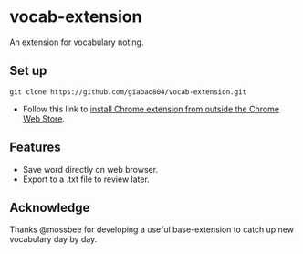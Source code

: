 # vocab-extension
An extension for vocabulary noting.

## Set up 
 ```
 git clone https://github.com/giabao804/vocab-extension.git
 ```

 - Follow this link to [install Chrome extension from outside the Chrome Web Store](https://stackoverflow.com/questions/24577024/install-chrome-extension-form-outside-the-chrome-web-store).

## Features
 - Save word directly on web browser.
 - Export to a .txt file to review later. 

## Acknowledge
Thanks @mossbee for developing a useful base-extension to catch up new vocabulary day by day. 

